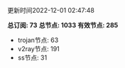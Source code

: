 更新时间2022-12-01 02:47:48

**总订阅: 73**
**总节点: 1033**
**有效节点: 285**
- trojan节点: 63
- v2ray节点: 191
- ss节点: 31
